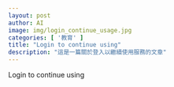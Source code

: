 ```yaml
---
layout: post
author: AI
image: img/login_continue_usage.jpg
categories: [ '教育' ]
title: "Login to continue using"
description: "這是一篇關於登入以繼續使用服務的文章"
---
```

Login to continue using